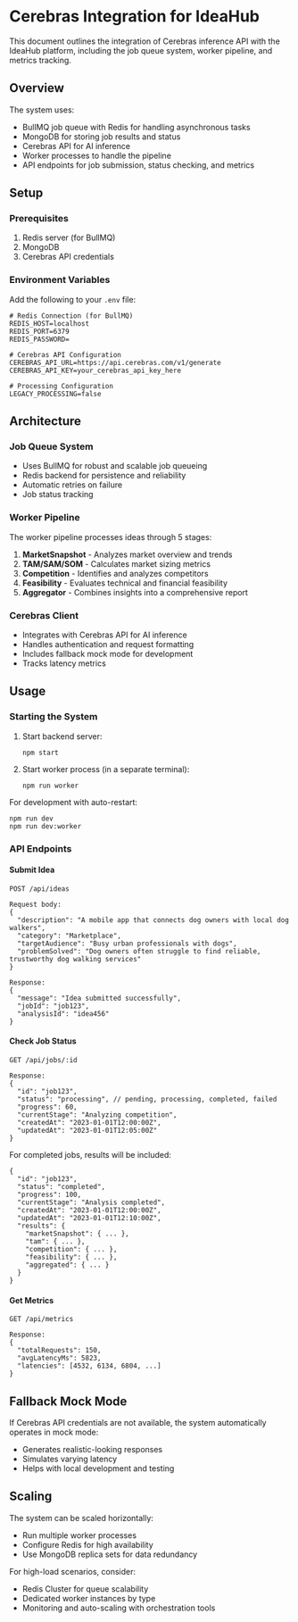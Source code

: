 # Cerebras Integration for IdeaHub

This document outlines the integration of Cerebras inference API with the IdeaHub platform, including the job queue system, worker pipeline, and metrics tracking.

## Overview

The system uses:
- BullMQ job queue with Redis for handling asynchronous tasks
- MongoDB for storing job results and status
- Cerebras API for AI inference
- Worker processes to handle the pipeline
- API endpoints for job submission, status checking, and metrics

## Setup

### Prerequisites

1. Redis server (for BullMQ)
2. MongoDB
3. Cerebras API credentials

### Environment Variables

Add the following to your `.env` file:

```
# Redis Connection (for BullMQ)
REDIS_HOST=localhost
REDIS_PORT=6379
REDIS_PASSWORD=

# Cerebras API Configuration
CEREBRAS_API_URL=https://api.cerebras.com/v1/generate
CEREBRAS_API_KEY=your_cerebras_api_key_here

# Processing Configuration
LEGACY_PROCESSING=false
```

## Architecture

### Job Queue System

- Uses BullMQ for robust and scalable job queueing
- Redis backend for persistence and reliability
- Automatic retries on failure
- Job status tracking

### Worker Pipeline

The worker pipeline processes ideas through 5 stages:
1. **MarketSnapshot** - Analyzes market overview and trends
2. **TAM/SAM/SOM** - Calculates market sizing metrics
3. **Competition** - Identifies and analyzes competitors
4. **Feasibility** - Evaluates technical and financial feasibility
5. **Aggregator** - Combines insights into a comprehensive report

### Cerebras Client

- Integrates with Cerebras API for AI inference
- Handles authentication and request formatting
- Includes fallback mock mode for development
- Tracks latency metrics

## Usage

### Starting the System

1. Start backend server:
   ```
   npm start
   ```

2. Start worker process (in a separate terminal):
   ```
   npm run worker
   ```

For development with auto-restart:
```
npm run dev
npm run dev:worker
```

### API Endpoints

#### Submit Idea
```
POST /api/ideas

Request body:
{
  "description": "A mobile app that connects dog owners with local dog walkers",
  "category": "Marketplace",
  "targetAudience": "Busy urban professionals with dogs",
  "problemSolved": "Dog owners often struggle to find reliable, trustworthy dog walking services"
}

Response:
{
  "message": "Idea submitted successfully",
  "jobId": "job123",
  "analysisId": "idea456"
}
```

#### Check Job Status
```
GET /api/jobs/:id

Response:
{
  "id": "job123",
  "status": "processing", // pending, processing, completed, failed
  "progress": 60,
  "currentStage": "Analyzing competition",
  "createdAt": "2023-01-01T12:00:00Z",
  "updatedAt": "2023-01-01T12:05:00Z"
}
```

For completed jobs, results will be included:
```
{
  "id": "job123",
  "status": "completed",
  "progress": 100,
  "currentStage": "Analysis completed",
  "createdAt": "2023-01-01T12:00:00Z",
  "updatedAt": "2023-01-01T12:10:00Z",
  "results": {
    "marketSnapshot": { ... },
    "tam": { ... },
    "competition": { ... },
    "feasibility": { ... },
    "aggregated": { ... }
  }
}
```

#### Get Metrics
```
GET /api/metrics

Response:
{
  "totalRequests": 150,
  "avgLatencyMs": 5823,
  "latencies": [4532, 6134, 6804, ...]
}
```

## Fallback Mock Mode

If Cerebras API credentials are not available, the system automatically operates in mock mode:
- Generates realistic-looking responses
- Simulates varying latency
- Helps with local development and testing

## Scaling

The system can be scaled horizontally:
- Run multiple worker processes
- Configure Redis for high availability
- Use MongoDB replica sets for data redundancy

For high-load scenarios, consider:
- Redis Cluster for queue scalability
- Dedicated worker instances by type
- Monitoring and auto-scaling with orchestration tools
